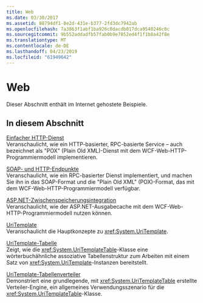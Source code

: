 ```yaml
---
title: Web
ms.date: 03/30/2017
ms.assetid: 88794df1-8e2d-431e-b377-2fd3dc7942ab
ms.openlocfilehash: 7a3863f1abf1ba926c0dacdb017dca9540246c0c
ms.sourcegitcommit: 9b552addadfb57fab0b9e7852ed4f1f1b8a42f8e
ms.translationtype: MT
ms.contentlocale: de-DE
ms.lasthandoff: 04/23/2019
ms.locfileid: "61949642"
---
```

# <a name="web"></a>Web
Dieser Abschnitt enthält im Internet gehostete Beispiele.  
  
## <a name="in-this-section"></a>In diesem Abschnitt
  
 [Einfacher HTTP-Dienst](../../../../docs/framework/wcf/samples/basic-http-service.md)  
 Veranschaulicht, wie ein HTTP-basierter, RPC-basierte Service – auch bezeichnet als "POX" (Plain Old XML)-Dienst mit dem WCF-Web-HTTP-Programmiermodell implementieren.
  
 [SOAP- und HTTP-Endpunkte](../../../../docs/framework/wcf/samples/soap-and-http-endpoints.md)  
 Veranschaulicht, wie ein RPC-basierter Dienst implementiert, und machen Sie ihn in das SOAP-Format und die "Plain Old XML" (POX)-Format, das mit dem WCF-Web-HTTP-Programmiermodell verfügbar.  
  
 [ASP.NET-Zwischenspeicherungsintegration](../../../../docs/framework/wcf/samples/aspnet-caching-integration.md)  
 Veranschaulicht, wie der ASP.NET-Ausgabecache mit dem WCF-Web-HTTP-Programmiermodell nutzen können.  
  
 [UriTemplate](../../../../docs/framework/wcf/samples/uritemplate-sample.md)  
 Veranschaulicht die Hauptkonzepte zu <xref:System.UriTemplate>.  
  
 [UriTemplate-Tabelle](../../../../docs/framework/wcf/samples/uritemplate-table-sample.md)  
 Zeigt, wie die <xref:System.UriTemplateTable>-Klasse eine wörterbuchähnliche assoziative Tabellenstruktur zum Arbeiten mit einem Satz von <xref:System.UriTemplate>-Instanzen bereitstellt.  
  
 [UriTemplate-Tabellenverteiler](../../../../docs/framework/wcf/samples/uritemplate-table-dispatcher-sample.md)  
 Demonstriert eine grundlegende, mit <xref:System.UriTemplateTable> erstellte Verteiler-Engine, ein allgemeines Verwendungsszenario für die <xref:System.UriTemplateTable>-Klasse.
